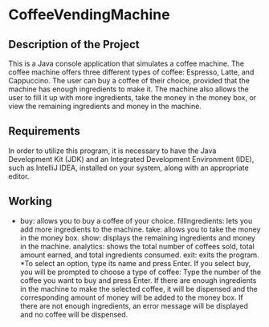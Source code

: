 # CoffeeVendingMachine
## Description of the Project
This is a Java console application that simulates a coffee machine. The coffee machine offers three different types of coffee: Espresso, Latte, and Cappuccino. The user can buy a coffee of their choice, provided that the machine has enough ingredients to make it. The machine also allows the user to fill it up with more ingredients, take the money in the money box, or view the remaining ingredients and money in the machine.
## Requirements
In order to utilize this program, it is necessary to have the Java Development Kit (JDK) and an Integrated Development Environment (IDE), such as IntelliJ IDEA, installed on your system, along with an appropriate editor.
## Working
* buy: allows you to buy a coffee of your choice.
  fillIngredients: lets you add more ingredients to the machine.
  take: allows you to take the money in the money box.
  show: displays the remaining ingredients and money in the machine.
  analytics: shows the total number of coffees sold, total amount earned, and total ingredients consumed.
  exit: exits the program.
*To select an option, type its name and press Enter. If you select buy, you will be prompted to choose a type of coffee:
Type the number of the coffee you want to buy and press Enter. If there are enough ingredients in the machine to make the selected coffee, it will be dispensed and the corresponding amount of money will be added to the money box. If there are not enough ingredients, an error message will be displayed and no coffee will be dispensed.
